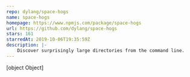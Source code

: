```yaml
---
repo: dylang/space-hogs
name: space-hogs
homepage: https://www.npmjs.com/package/space-hogs
url: https://github.com/dylang/space-hogs
stars: 161
starredAt: 2019-10-06T19:35:59Z
description: |-
    Discover surprisingly large directories from the command line.
---
```


[object Object]
